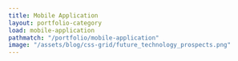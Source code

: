 ```yaml
---
title: Mobile Application
layout: portfolio-category
load: mobile-application
pathmatch: "/portfolio/mobile-application"
image: "/assets/blog/css-grid/future_technology_prospects.png"
---
```


